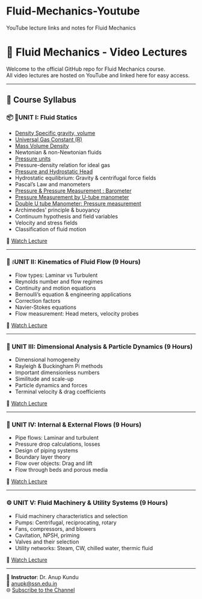 # Fluid-Mechanics-Youtube
YouTube lecture links and notes for Fluid Mechanics
# 📘 Fluid Mechanics - Video Lectures

Welcome to the official GitHub repo for Fluid Mechanics course.  
All video lectures are hosted on YouTube and linked here for easy access.

---
## 📘 Course Syllabus

### 📦 🧪UNIT I: Fluid Statics
- [Density Specific gravity, volume ](https://youtube.com/shorts/Hx1ohC3dNjc)
- [Universal Gas Constant (R)](https://youtube.com/shorts/CPGdGNx_MQ0)
- [Mass Volume Density](https://youtube.com/shorts/KDVL41Ezjo8)
- Newtonian & non-Newtonian fluids
- [Pressure units](https://youtube.com/shorts/Gl6jF6qVjJI)
- Pressure-density relation for ideal gas
- [Pressure and Hydrostatic Head](https://youtube.com/shorts/ue5FoZ0nODw)
- Hydrostatic equilibrium: Gravity & centrifugal force fields
- Pascal’s Law and manometers
- [Pressure & Pressure Measurement : Barometer](https://youtu.be/odorGgVxM_Y)
- [Pressure Measurement by U-tube manometer](https://youtu.be/5ba06VFGaFs)
- [Double U tube Manometer: Pressure measurement](https://youtu.be/ESrNSMZC89Y)
- Archimedes' principle & buoyancy
- Continuum hypothesis and field variables
- Velocity and stress fields
- Classification of fluid motion

🎥 [Watch Lecture](https://www.youtube.com/your-link-here)

---

### 🔁 💧UNIT II: Kinematics of Fluid Flow (9 Hours)

- Flow types: Laminar vs Turbulent
- Reynolds number and flow regimes
- Continuity and motion equations
- Bernoulli’s equation & engineering applications
- Correction factors
- Navier-Stokes equations
- Flow measurement: Head meters, velocity probes

🎥 [Watch Lecture](https://www.youtube.com/your-link-here)

---

### 📏 UNIT III: Dimensional Analysis & Particle Dynamics (9 Hours)

- Dimensional homogeneity
- Rayleigh & Buckingham Pi methods
- Important dimensionless numbers
- Similitude and scale-up
- Particle dynamics and forces
- Terminal velocity & drag coefficients

🎥 [Watch Lecture](https://www.youtube.com/your-link-here)

---

### 🚰 UNIT IV: Internal & External Flows (9 Hours)

- Pipe flows: Laminar and turbulent
- Pressure drop calculations, losses
- Design of piping systems
- Boundary layer theory
- Flow over objects: Drag and lift
- Flow through beds and porous media

🎥 [Watch Lecture](https://www.youtube.com/your-link-here)

---

### ⚙️ UNIT V: Fluid Machinery & Utility Systems (9 Hours)

- Fluid machinery characteristics and selection
- Pumps: Centrifugal, reciprocating, rotary
- Fans, compressors, and blowers
- Cavitation, NPSH, priming
- Valves and their selection
- Utility networks: Steam, CW, chilled water, thermic fluid

🎥 [Watch Lecture](https://www.youtube.com/your-link-here)



---

📌 **Instructor**: Dr. Anup Kundu  
📧 anupk@ssn.edu.in  
🌐 [Subscribe to the Channel](https://www.youtube.com/@chemicalengineeringA)
